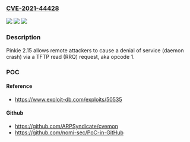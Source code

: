 ### [CVE-2021-44428](https://cve.mitre.org/cgi-bin/cvename.cgi?name=CVE-2021-44428)
![](https://img.shields.io/static/v1?label=Product&message=n%2Fa&color=blue)
![](https://img.shields.io/static/v1?label=Version&message=n%2Fa&color=blue)
![](https://img.shields.io/static/v1?label=Vulnerability&message=n%2Fa&color=brighgreen)

### Description

Pinkie 2.15 allows remote attackers to cause a denial of service (daemon crash) via a TFTP read (RRQ) request, aka opcode 1.

### POC

#### Reference
- https://www.exploit-db.com/exploits/50535

#### Github
- https://github.com/ARPSyndicate/cvemon
- https://github.com/nomi-sec/PoC-in-GitHub

